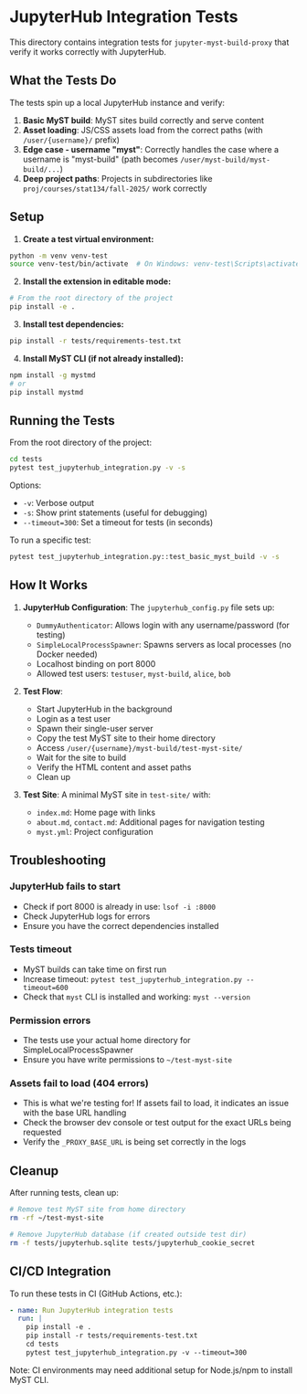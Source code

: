 # JupyterHub Integration Tests

This directory contains integration tests for `jupyter-myst-build-proxy` that verify it works correctly with JupyterHub.

## What the Tests Do

The tests spin up a local JupyterHub instance and verify:

1. **Basic MyST build**: MyST sites build correctly and serve content
2. **Asset loading**: JS/CSS assets load from the correct paths (with `/user/{username}/` prefix)
3. **Edge case - username "myst"**: Correctly handles the case where a username is "myst-build" (path becomes `/user/myst-build/myst-build/...`)
4. **Deep project paths**: Projects in subdirectories like `proj/courses/stat134/fall-2025/` work correctly

## Setup

1. **Create a test virtual environment:**

```bash
python -m venv venv-test
source venv-test/bin/activate  # On Windows: venv-test\Scripts\activate
```

2. **Install the extension in editable mode:**

```bash
# From the root directory of the project
pip install -e .
```

3. **Install test dependencies:**

```bash
pip install -r tests/requirements-test.txt
```

4. **Install MyST CLI (if not already installed):**

```bash
npm install -g mystmd
# or
pip install mystmd
```

## Running the Tests

From the root directory of the project:

```bash
cd tests
pytest test_jupyterhub_integration.py -v -s
```

Options:
- `-v`: Verbose output
- `-s`: Show print statements (useful for debugging)
- `--timeout=300`: Set a timeout for tests (in seconds)

To run a specific test:

```bash
pytest test_jupyterhub_integration.py::test_basic_myst_build -v -s
```

## How It Works

1. **JupyterHub Configuration**: The `jupyterhub_config.py` file sets up:
   - `DummyAuthenticator`: Allows login with any username/password (for testing)
   - `SimpleLocalProcessSpawner`: Spawns servers as local processes (no Docker needed)
   - Localhost binding on port 8000
   - Allowed test users: `testuser`, `myst-build`, `alice`, `bob`

2. **Test Flow**:
   - Start JupyterHub in the background
   - Login as a test user
   - Spawn their single-user server
   - Copy the test MyST site to their home directory
   - Access `/user/{username}/myst-build/test-myst-site/`
   - Wait for the site to build
   - Verify the HTML content and asset paths
   - Clean up

3. **Test Site**: A minimal MyST site in `test-site/` with:
   - `index.md`: Home page with links
   - `about.md`, `contact.md`: Additional pages for navigation testing
   - `myst.yml`: Project configuration

## Troubleshooting

### JupyterHub fails to start

- Check if port 8000 is already in use: `lsof -i :8000`
- Check JupyterHub logs for errors
- Ensure you have the correct dependencies installed

### Tests timeout

- MyST builds can take time on first run
- Increase timeout: `pytest test_jupyterhub_integration.py --timeout=600`
- Check that `myst` CLI is installed and working: `myst --version`

### Permission errors

- The tests use your actual home directory for SimpleLocalProcessSpawner
- Ensure you have write permissions to `~/test-myst-site`

### Assets fail to load (404 errors)

- This is what we're testing for! If assets fail to load, it indicates an issue with the base URL handling
- Check the browser dev console or test output for the exact URLs being requested
- Verify the `_PROXY_BASE_URL` is being set correctly in the logs

## Cleanup

After running tests, clean up:

```bash
# Remove test MyST site from home directory
rm -rf ~/test-myst-site

# Remove JupyterHub database (if created outside test dir)
rm -f tests/jupyterhub.sqlite tests/jupyterhub_cookie_secret
```

## CI/CD Integration

To run these tests in CI (GitHub Actions, etc.):

```yaml
- name: Run JupyterHub integration tests
  run: |
    pip install -e .
    pip install -r tests/requirements-test.txt
    cd tests
    pytest test_jupyterhub_integration.py -v --timeout=300
```

Note: CI environments may need additional setup for Node.js/npm to install MyST CLI.
